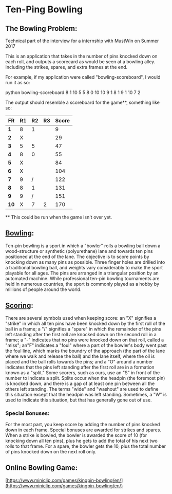 # Ten-Ping Bowling

## The Bowling Problem: 

Technical part of the interview for a internship with MustWin on Summer 2017

This is an application that takes in the number of pins knocked down on each roll, and outputs a scorecard as would be seen at a bowling alley. Including the strikes, spares, and extra frames at the end.

For example, if my application were called "bowling-scoreboard", I would run it as so:

python bowling-scoreboard 8 1 10 5 5 8 0 10 10 9 1 8 1 9 1 10 7 2

The output should resemble a scoreboard for the game**, something like so:

| FR | R1 | R2 | R3 | Score |
|----|----|----|----|-------|
| **1**  | 8  | 1  |    | 9     |
| **2**  | X  |    |    | 29    |
| **3**  | 5  | 5  |    | 47    |
| **4**  | 8  | 0  |    | 55    |
| **5**  | X  |    |    | 84    |
| **6**  | X  |    |    | 104   | 
| **7**  | 9  | /  |    | 122   |
| **8**  | 8  | 1  |    | 131   |
| **9**  | 9  | /  |    | 151   |
| **10** | X  | 7  | 2  | 170   |

** This could be run when the game isn't over yet.

## [Bowling](https://en.wikipedia.org/wiki/Ten-pin_bowling):

Ten-pin bowling is a sport in which a "bowler" rolls a bowling ball down a wood-structure or synthetic (polyurethane) lane and towards ten pins positioned at the end of the lane. The objective is to score points by knocking down as many pins as possible. Three finger holes are drilled into a traditional bowling ball, and weights vary considerably to make the sport playable for all ages. The pins are arranged in a triangular position by an automated machine. While professional ten-pin bowling tournaments are held in numerous countries, the sport is commonly played as a hobby by millions of people around the world.


## [Scoring](http://slocums.homestead.com/gamescore.html):

There are several symbols used when keeping score: an "X" signifies a "strike" in which all ten pins have been knocked down by the first roll of the ball in a frame; a "/" signifies a "spare" in which the remainder of the pins left standing after the first roll are knocked down on the second roll in a frame; a "-" indicates that no pins were knocked down on that roll, called a "miss"; an"F" indicates a "foul" where a part of the bowler's body went past the foul line, which marks the boundry of the approach (the part of the lane where we walk and release the ball) and the lane itself, where the oil is placed and the ball rolls towards the pins; and a "O" around a number indicates that the pins left standing after the first roll are in a formation known as a "split."  Some scorers, such as ours, use an "S" in front of the number to indicate a split.  Splits occur when the headpin (the foremost pin) is knocked down, and there is a gap of at least one pin between all the others left standing.  The terms "wide" and "washout" are used to define this situation except that the headpin was left standing. Sometimes, a "W" is used to indicate this situation, but that has generally gone out of use.

### Special Bonuses:

For the most part, you keep score by adding the number of pins knocked down in each frame.  Special bonuses are awarded for strikes and spares.  When a strike is bowled, the bowler is awarded the score of 10 (for knocking down all ten pins), plus he gets to add the total of his next two rolls to that frame.  For a spare, the bowler gets the 10, plus the total number of pins knocked down on the next roll only. 

## Online Bowling Game:

[https://www.miniclip.com/games/kingpin-bowling/en/](https://www.miniclip.com/games/kingpin-bowling/en/)


